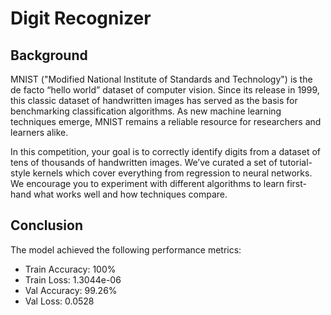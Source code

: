 # Digit Recognizer

## Background

MNIST ("Modified National Institute of Standards and Technology") is the de facto “hello world” dataset of computer vision. Since its release in 1999, this classic dataset of handwritten images has served as the basis for benchmarking classification algorithms. As new machine learning techniques emerge, MNIST remains a reliable resource for researchers and learners alike.

In this competition, your goal is to correctly identify digits from a dataset of tens of thousands of handwritten images. We’ve curated a set of tutorial-style kernels which cover everything from regression to neural networks. We encourage you to experiment with different algorithms to learn first-hand what works well and how techniques compare.

## Conclusion

The model achieved the following performance metrics: 
- Train Accuracy: 100%
- Train Loss: 1.3044e-06
- Val Accuracy: 99.26%
- Val Loss: 0.0528


